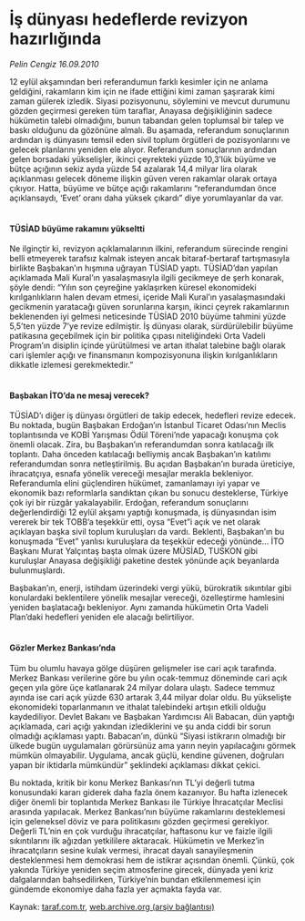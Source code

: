 # İş dünyası hedeflerde revizyon hazırlığında

*Pelin Cengiz 16.09.2010*

<div class="yazi">
<p>12 eylül akşamından beri referandumun farklı kesimler için ne anlama geldiğini, rakamların kim için ne ifade ettiğini kimi zaman şaşırarak kimi zaman gülerek izledik. Siyasi pozisyonunu, söylemini ve mevcut durumunu gözden geçirmesi gereken tüm taraflar, Anayasa değişikliğinin sadece hükümetin talebi olmadığını, bunun tabandan gelen toplumsal bir talep ve baskı olduğunu da gözönüne almalı. Bu aşamada, referandum sonuçlarının ardından iş dünyasını temsil eden sivil toplum örgütleri de pozisyonlarını ve gelecek planlarını yeniden ele alıyor. Referandum sonuçlarının ardından gelen borsadaki yükselişler, ikinci çeyrekteki yüzde 10,3’lük büyüme ve bütçe açığının sekiz ayda yüzde 54 azalarak 14,4 milyar lira olarak açıklanması gelecek döneme ilişkin güven veren rakamlar olarak ortaya çıkıyor. Hatta, büyüme ve bütçe açığı rakamlarını “referandumdan önce açıklansaydı, ‘Evet’ oranı daha yüksek çıkardı” diye yorumlayanlar da var. </p>
<h4><br/>TÜSİAD büyüme rakamını yükseltti</h4>
<p>Ne ilginçtir ki, revizyon açıklamalarının ilkini, referandum sürecinde rengini belli etmeyerek tarafsız kalmak isteyen ancak bitaraf-bertaraf tartışmasıyla birlikte Başbakan’ın hışmına uğrayan TÜSİAD yaptı. TÜSİAD’dan yapılan açıklamada Mali Kural’ın yasalaşmasıyla ilgili gecikmeye de şerh konarak, şöyle dendi: “Yılın son çeyreğine yaklaşırken küresel ekonomideki kırılganlıkların halen devam etmesi, içeride Mali Kural’ın yasalaşmasındaki gecikmenin yaratacağı güven sorunlarına karşın, ikinci çeyrek rakamlarının beklenenden iyi gelmesi neticesinde TÜSİAD 2010 büyüme tahmini yüzde 5,5’ten yüzde 7’ye revize edilmiştir. İş dünyası olarak, sürdürülebilir büyüme patikasına geçebilmek için bir politika çıpası niteliğindeki Orta Vadeli Program’ın disiplin içinde yürütülmesi ve artan ithalat talebine bağlı olarak cari işlemler açığı ve finansmanın kompozisyonuna ilişkin kırılganlıkların dikkatle izlemesi gerekmektedir.”</p>
<h4><br/>Başbakan İTO’da ne mesaj verecek?</h4>
<p>TÜSİAD’ı diğer iş dünyası örgütleri de takip edecek, hedefleri revize edecek. Bu noktada, bugün Başbakan Erdoğan’ın İstanbul Ticaret Odası’nın Meclis toplantısında ve KOBİ Yarışması Ödül Töreni’nde yapacağı konuşma çok önemli olacak. Zira, bu Başbakan’ın referandumdan sonra katılacağı ilk toplantı. Daha önceden katılacağı belliymiş ancak Başbakan’ın katılımı referandumdan sonra netleştirilmiş. Bu açıdan Başbakan’ın burada üreticiye, ihracatçıya, esnafa yönelik vereceği mesajlar merakla bekleniyor. Referandumla elini güçlendiren hükümet, zamanlamayı iyi yapar ve ekonomik bazı reformlarla sandıktan çıkan bu sonucu desteklerse, Türkiye çok iyi bir rüzgâr yakalayabilir. Erdoğan, referandum sonuçlarını değerlendirdiği 12 eylül akşamı yaptığı konuşmada, iş dünyasından isim vererek bir tek TOBB’a teşekkür etti, oysa “Evet”i açık ve net olarak açıklayan başka sivil toplum kuruluşları da vardı. Beklenti, Başbakan’ın bu konuşmada “Evet” yanlısı kuruluşlara da teşekkür edeceği yönünde... İTO Başkanı Murat Yalçıntaş başta olmak üzere MÜSİAD, TUSKON gibi kuruluşlar Anayasa değişikliği paketine destek yönünde açık beyanlarda bulunmuşlardı. </p>
<p>Başbakan’ın, enerji, istihdam üzerindeki vergi yükü, bürokratik sıkıntılar gibi konulardaki beklentilere yönelik mesajlar vereceği, özelleştirme hamlesini yeniden başlatacağı bekleniyor. Aynı zamanda hükümetin Orta Vadeli Plan’daki hedefleri yeniden ele alacağı belirtiliyor.</p>
<h4><br/>Gözler Merkez Bankası’nda</h4>
<p>Tüm bu olumlu havaya gölge düşüren gelişmeler ise cari açık tarafında. Merkez Bankası verilerine göre bu yılın ocak-temmuz döneminde cari açık geçen yıla göre üçe katlanarak 24 milyar dolara ulaştı. Sadece temmuz ayında ise cari açık yüzde 630 artarak 3,44 milyar dolar oldu. Bu yükselişte ekonomideki toparlanmanın ve ithalat talebindeki artışın etkili olduğu kaydediliyor. Devlet Bakanı ve Başbakan Yardımcısı Ali Babacan, dün yaptığı açıklamada, cari açığı yakından izlediklerini ve şu anda ciddi bir sorun olmadığı açıklaması yaptı. Babacan’ın, dünkü “Siyasi istikrarın olmadığı bir ülkede bugün uygulamaları görürsünüz ama yarın neyin yapılacağını görmek mümkün olmayabilir. Uygulama, ancak güçlü, kendine güvenen, doğruları yapan bir iktidarla mümkündür” şeklindeki açıklaması dikkat çekici. </p>
<p>Bu noktada, kritik bir konu Merkez Bankası’nın TL’yi değerli tutma konusundaki kararı giderek daha fazla önem kazanıyor. Bu hafta izlenecek diğer önemli bir toplantıda Merkez Bankası ile Türkiye İhracatçılar Meclisi arasında yapılacak. Merkez Bankası’nın büyüme rakamlarını desteklemesi için geleneksel döviz ve para politikasını gözden geçirmesi gerekiyor. Değerli TL’nin en çok vurduğu ihracatçılar, haftasonu kur ve faizle ilgili sıkıntılarını ilk ağızdan yetkililere aktaracak. Hükümetin ve Merkez’in ihracatçıların sesine kulak vermesi, ihracat dayalı sanayileşmenin desteklenmesi hem demokrasi hem de istikrar açısından önemli. Çünkü, çok yakında Türkiye yeniden seçim atmosferine girecek, dünyada yeni kriz dalgalarından bahsedilirken, Türkiye’nin bundan etkilenmemesi için gündemde ekonomiye daha fazla yer açmakta fayda var.</p></div>

Kaynak: [taraf.com.tr](m), [web.archive.org (arşiv bağlantısı)](http://web.archive.org/web/20100918094506/http://taraf.com.tr:80/pelin-cengiz/makale-is-dunyasi-hedeflerde-revizyon-hazirliginda.htm)
